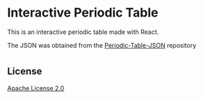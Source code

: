 # Interactive Periodic Table
This is an interactive periodic table made with React.

The JSON was obtained from the [Periodic-Table-JSON](https://github.com/Bowserinator/Periodic-Table-JSON) repository

#

## License

[Apache License 2.0](https://choosealicense.com/licenses/apache-2.0/)

